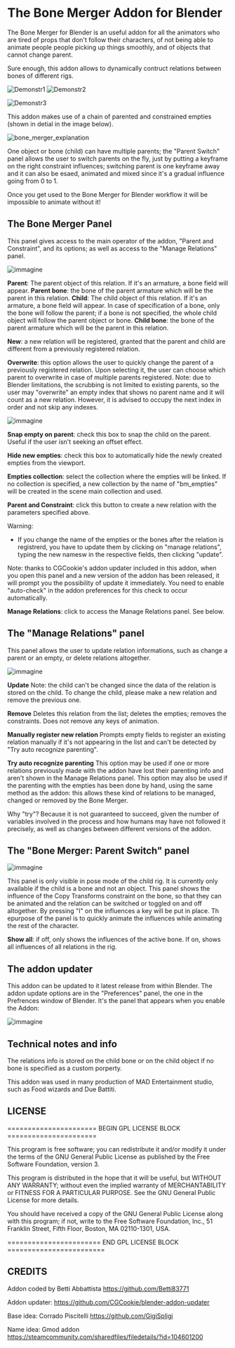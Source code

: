 # The Bone Merger Addon for Blender

The Bone Merger for Blender is an useful addon for all the animators who are tired of props that don't follow their characters, of not being able to animate people people picking up things smoothly, and of objects that cannot change parent.

Sure enough, this addon allows to dynamically contruct relations between bones of different rigs. 

![Demonstr1](https://github.com/Betti83771/BlenderBoneMerger/assets/76520778/4e7ba374-0cf9-4c7d-8428-7c2f92edd8b0)
![Demonstr2](https://github.com/Betti83771/BlenderBoneMerger/assets/76520778/0b94337a-da33-41ce-a406-1a6823fa35ba)


![Demonstr3](https://github.com/Betti83771/BlenderBoneMerger/assets/76520778/57bd68b0-80f9-4dcb-b97e-7491e37dc48d)

This addon makes use of a chain of parented and constrained empties (shown in detial in the image below).

![bone_merger_explanation](https://github.com/Betti83771/BlenderBoneMerger/assets/76520778/3647b2a1-0e03-4a35-9366-284b08d3bfb1)

One object or bone (child) can have multiple parents; the "Parent Switch" panel allows the user to switch parents on the fly, just by putting a keyframe on the right constraint influences; switching parent is one keyframe away and it can also be esaed, animated and mixed since it's a gradual influence going from 0 to 1.

Once you get used to the Bone Merger for Blender workflow it will be impossible to animate without it!


## The Bone Merger Panel
This panel gives access to the main operator of the addon, "Parent and Constraint", and its options;
as well as access to the "Manage Relations" panel.

![immagine](https://github.com/Betti83771/BlenderBoneMerger/assets/76520778/32e1b485-502f-47a5-b9aa-a172cda8820e)

**Parent**: The parent object of this relation. If it's an armature, a bone field will appear.
**Parent bone**: the bone of the parent armature which will be the parent in this relation.
**Child**: The child object of this relation. If it's an armature, a bone field will appear.
In case of specification of a bone, only the bone will follow the parent; 
if a bone is not specified, the whole child object will follow the parent object or bone.
**Child bone**: the bone of the parent armature which will be the parent in this relation.

**New**: a new relation will be registered, granted that the parent and child are different 
from a previously registered relation.

**Overwrite**: this option allows the user to quickly change the parent of a previously
registered relation. Upon selecting it, the user can choose which parent to overwrite in case
of multiple parents registered.
Note: due to Blender limitations, the scrubbing is not limited to existing parents, so the user
may "overwrite" an empty index that shows no parent name and it will count as a new relation.
However, it is advised to occupy the next index in order and not skip any indexes.

![immagine](https://github.com/Betti83771/BlenderBoneMerger/assets/76520778/c7c71775-1b50-4399-ac06-4cae5bcf6ccb)


**Snap empty on parent**: check this box to snap the child on the parent. Useful if the user isn't
seeking an offset effect.

**Hide new empties**: check this box to automatically hide the newly created empties from the viewport.

**Empties collection**: select the collection where the empties will be linked. If no collection is
specified, a new collection by the name of "bm_empties" will be created in the scene main collection and used.

**Parent and Constraint**: click this button to create a new relation with the parameters specified above.

Warning:
- If you change the name of the empties or the bones after the relation is registrerd, you have to update them by clicking on "manage relations", typing the new namesw in the respective fields, then clicking "update".

Note: thanks to CGCookie's addon updater included in this addon, when you open this panel and a new version of the addon has been released, it will prompt you the possibility of update it immediately. You need to enable "auto-check" in the addon preferences for this check to occur automatically.

**Manage Relations**: click to access the Manage Relations panel. See below.


## The "Manage Relations" panel

This panel allows the user to update relation informations, such as change a parent or an empty, or delete relations altogether.

![immagine](https://github.com/Betti83771/BlenderBoneMerger/assets/76520778/770fad57-f2c3-4c70-89b7-e24c0d84170e)


**Update**
Note: the child can't be changed since the data of the relation is stored on the child.
To change the child, please make a new relation and remove the previous one.

**Remove**
Deletes this relation from the list; deletes the empties; removes the constraints. Does not remove any keys of animation.

**Manually register new relation**
Prompts empty fields to register an existing relation manually if it's not appearing in the list and can't be detected by "Try auto recognize parenting".

**Try auto recognize parenting**
This option may be used if one or more relations previously made with the addon have lost their parenting info and aren't shown in the Manage Relations panel.
This option may also be used if the parenting with the empties has been done by hand, using the same method as the addon: this allows these kind of relations to be managed, changed or removed by the Bone Merger.

Why "try"? Because it is not guaranteed to succeed, given the number of variables involved in the process and how humans may have not followed it precisely, as well as changes between different versions of the addon.

## The "Bone Merger: Parent Switch" panel

![immagine](https://github.com/Betti83771/BlenderBoneMerger/assets/76520778/8576682c-6ffb-4868-8017-1851b42d287f)

This panel is only visible in pose mode of the child rig. It is currently only available if the child is a bone and not an object.
This panel shows the influence of the Copy Transforms constraint on the bone, so that they can be animated and the relation can be switched or toggled on and off altogether.
By pressing  "I" on the influences a key will be put in place. Th epurpose of the panel is to quickly animate the influences while animating the rest of the character.

**Show all**: if off, only shows the influences of the active bone. If on, shows all influences of all relations in the rig.

## The addon updater
This addon can be updated to it latest release from within Blender. The addon update options are in the "Preferences" panel, the one in the Prefrences window of Blender. It's the panel that appears when you enable the Addon:

![immagine](https://github.com/Betti83771/BlenderBoneMerger/assets/76520778/e893c0eb-75c5-409b-b850-afdf805a82ce)

## Technical notes and info
The relations info is stored on the child bone or on the child object if no bone is specified as a custom porperty.

This addon was used in many production of MAD Entertainment studio, such as Food wizards and Due Battiti.





## LICENSE
 ====================== BEGIN GPL LICENSE BLOCK ======================

  This program is free software; you can redistribute it and/or
  modify it under the terms of the GNU General Public License
  as published by the Free Software Foundation, version 3.

  This program is distributed in the hope that it will be useful,
  but WITHOUT ANY WARRANTY; without even the implied warranty of
  MERCHANTABILITY or FITNESS FOR A PARTICULAR PURPOSE.  See the
  GNU General Public License for more details.

  You should have received a copy of the GNU General Public License
  along with this program; if not, write to the Free Software Foundation,
  Inc., 51 Franklin Street, Fifth Floor, Boston, MA 02110-1301, USA.

 ======================= END GPL LICENSE BLOCK ========================

## CREDITS
Addon coded by Betti Abbattista https://github.com/Betti83771

Addon updater: https://github.com/CGCookie/blender-addon-updater

Base idea: Corrado Piscitelli https://github.com/GigiSpligi

Name idea: Gmod addon https://steamcommunity.com/sharedfiles/filedetails/?id=104601200


